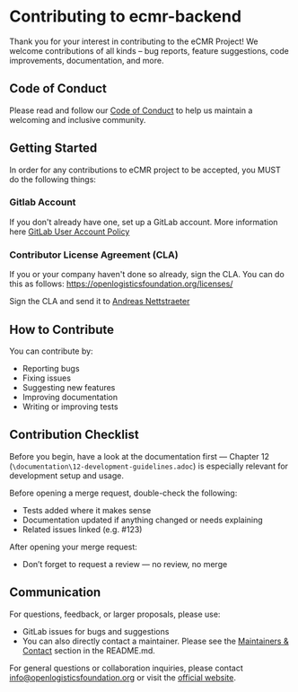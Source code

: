 # Contributing to ecmr-backend

Thank you for your interest in contributing to the eCMR Project! We welcome contributions of all kinds – bug reports, feature suggestions, code improvements, documentation, and more.

## Code of Conduct

Please read and follow our [Code of Conduct](https://openlogisticsfoundation.org/code-of-conduct/) to help us maintain a welcoming and inclusive community.

## Getting Started

In order for any contributions to eCMR project to be accepted, you MUST do the following things:

### Gitlab Account

If you don't already have one, set up a GitLab account. More information here [GitLab User Account Policy](https://git.openlogisticsfoundation.org/community/support/-/blob/main/GitLab_User_Account_Policy.md)

### Contributor License Agreement (CLA)

If you or your company haven't done so already, sign the CLA. You can do this as follows:
https://openlogisticsfoundation.org/licenses/

Sign the CLA and send it to [Andreas Nettstraeter](mailto:andreas.nettstraeter@openlogisticsfoundation.org)

## How to Contribute
You can contribute by:

- Reporting bugs
- Fixing issues
- Suggesting new features
- Improving documentation
- Writing or improving tests

## Contribution Checklist

Before you begin, have a look at the documentation first — Chapter 12 (`\documentation\12-development-guidelines.adoc`)
is especially relevant for development setup and usage.

Before opening a merge request, double-check the following:
* Tests added where it makes sense
* Documentation updated if anything changed or needs explaining
* Related issues linked (e.g. #123)

After opening your merge request:
* Don’t forget to request a review — no review, no merge

## Communication
For questions, feedback, or larger proposals, please use:

- GitLab issues for bugs and suggestions
- You can also directly contact a maintainer. Please see the [Maintainers & Contact](./README.md#maintainers--contact) section in the README.md.

For general questions or collaboration inquiries, please contact info@openlogisticsfoundation.org or visit the [official website](https://openlogisticsfoundation.org/en/contact/).

